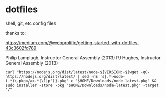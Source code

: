 # dotfiles
shell, git, etc config files


thanks to:

https://medium.com/@webprolific/getting-started-with-dotfiles-43c3602fd789

Philip Lamplugh, Instructor General Assembly (2013)
PJ Hughes, Instructor General Assembly (2013)

```
curl "https://nodejs.org/dist/latest/node-${VERSION:-$(wget -qO- https://nodejs.org/dist/latest/ | sed -nE 's|.*>node-(.*)\.pkg</a>.*|\1|p')}.pkg" > "$HOME/Downloads/node-latest.pkg" && sudo installer -store -pkg "$HOME/Downloads/node-latest.pkg" -target "/"
```
